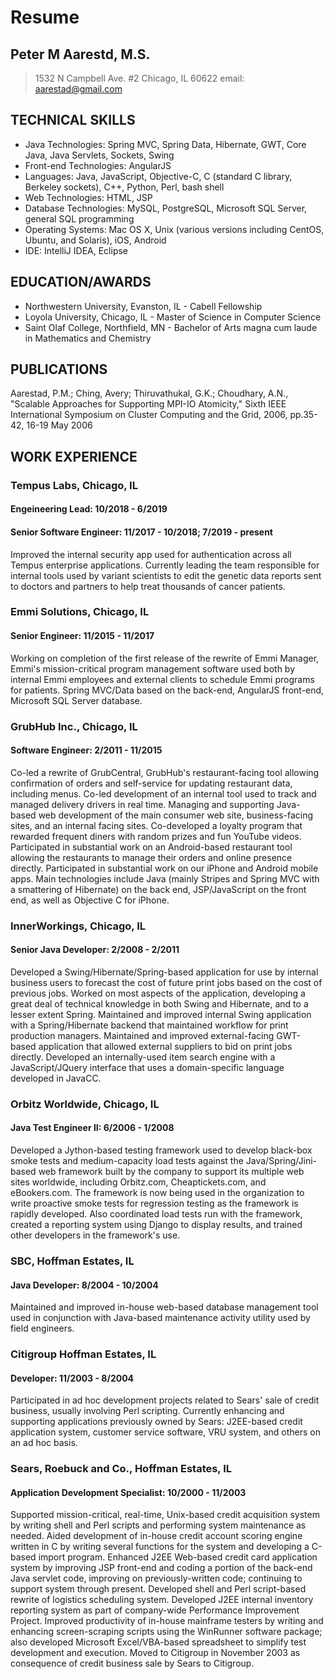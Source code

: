 # Resume

## Peter M Aarestd, M.S.
> 1532 N Campbell Ave. #2
> Chicago, IL 60622
> email: aarestad@gmail.com

## TECHNICAL SKILLS

* Java Technologies: Spring MVC, Spring Data, Hibernate, GWT, Core Java, Java Servlets, Sockets, Swing
* Front-end Technologies: AngularJS
* Languages: Java, JavaScript, Objective-C, C (standard C library, Berkeley sockets), C++, Python, Perl, bash shell
* Web Technologies: HTML, JSP
* Database Technologies: MySQL, PostgreSQL, Microsoft SQL Server, general SQL programming
* Operating Systems: Mac OS X, Unix (various versions including CentOS, Ubuntu, and Solaris), iOS, Android
* IDE: IntelliJ IDEA, Eclipse

## EDUCATION/AWARDS

* Northwestern University, Evanston, IL - Cabell Fellowship
* Loyola University, Chicago, IL - Master of Science in Computer Science
* Saint Olaf College, Northfield, MN - Bachelor of Arts magna cum laude in Mathematics and Chemistry

## PUBLICATIONS

Aarestad, P.M.; Ching, Avery; Thiruvathukal, G.K.; Choudhary, A.N.,
"Scalable Approaches for Supporting MPI-IO Atomicity," Sixth IEEE International Symposium
on Cluster Computing and the Grid, 2006, pp.35-42, 16-19 May 2006

## WORK EXPERIENCE

### Tempus Labs, Chicago, IL
#### Engeineering Lead: 10/2018 - 6/2019
#### Senior Software Engineer: 11/2017 - 10/2018; 7/2019 - present

Improved the internal security app used for authentication across all Tempus
enterprise applications. Currently leading the team responsible for internal
tools used by variant scientists to edit the genetic data reports sent to
doctors and partners to help treat thousands of cancer patients.

### Emmi Solutions, Chicago, IL
#### Senior Engineer: 11/2015 - 11/2017

Working on completion of the first release of the rewrite of Emmi Manager, Emmi's mission-critical program management software used both by internal Emmi employees and external clients to schedule Emmi programs for patients. Spring MVC/Data based on the back-end, AngularJS front-end, Microsoft SQL Server database.

### GrubHub Inc.,  Chicago, IL
#### Software Engineer: 2/2011 - 11/2015

Co-led a rewrite of GrubCentral, GrubHub's restaurant-facing tool allowing confirmation of orders and self-service for updating restaurant data, including menus. Co-led development of an internal tool used to track and managed delivery drivers in real time. Managing and supporting Java-based web development of the main consumer web site, business-facing sites, and an internal facing sites. Co-developed a loyalty program that rewarded frequent diners with random prizes and fun YouTube videos. Participated in substantial work on an Android-based restaurant tool allowing the restaurants to manage their orders and online presence directly. Participated in substantial work on our iPhone and Android mobile apps. Main technologies include Java (mainly Stripes and Spring MVC with a smattering of Hibernate) on the back end, JSP/JavaScript on the front end, as well as Objective C for iPhone.

### InnerWorkings, Chicago, IL
#### Senior Java Developer: 2/2008 - 2/2011

Developed a Swing/Hibernate/Spring-based application for use by internal business users to forecast the cost of future print jobs based on the cost of previous jobs. Worked on most aspects of the application, developing a great deal of technical knowledge in both Swing and Hibernate, and to a lesser extent Spring. Maintained and improved internal Swing application with a Spring/Hibernate backend that maintained workflow for print production managers. Maintained and improved external-facing GWT-based application that allowed external suppliers to bid on print jobs directly. Developed an internally-used item search engine with a JavaScript/JQuery interface that uses a domain-specific language developed in JavaCC.

### Orbitz Worldwide, Chicago, IL
#### Java Test Engineer II: 6/2006 - 1/2008

Developed a Jython-based testing framework used to develop black-box smoke tests and medium-capacity load tests against the Java/Spring/Jini-based web framework built by the company to support its multiple web sites worldwide, including Orbitz.com, Cheaptickets.com, and eBookers.com. The framework is now being used in the organization to write proactive smoke tests for regression testing as the framework is rapidly developed. Also coordinated load tests run with the framework, created a reporting system using Django to display results, and trained other developers in the framework's use.

### SBC, Hoffman Estates, IL
#### Java Developer: 8/2004 - 10/2004

Maintained and improved in-house web-based database management tool used in conjunction with Java-based maintenance activity utility used by field engineers.

### Citigroup Hoffman Estates, IL
#### Developer: 11/2003 - 8/2004

Participated in ad hoc development projects related to Sears' sale of credit business, usually involving Perl scripting. Currently enhancing and supporting applications previously owned by Sears: J2EE-based credit application system, customer service software, VRU system, and others on an ad hoc basis.


### Sears, Roebuck and Co., Hoffman Estates, IL
#### Application Development Specialist: 10/2000 - 11/2003

Supported mission-critical, real-time, Unix-based credit acquisition system by writing shell and Perl scripts and performing system maintenance as needed. Aided development of in-house credit account scoring engine written in C by writing several functions for the system and developing a C-based import program. Enhanced J2EE Web-based credit card application system by improving JSP front-end and coding a portion of the back-end Java servlet code, improving on previously-written code; continuing to support system through present. Developed shell and Perl script-based rewrite of logistics scheduling system. Developed J2EE internal inventory reporting system as part of company-wide Performance Improvement Project. Improved productivity of in-house mainframe testers by writing and enhancing screen-scraping scripts using the WinRunner software package; also developed Microsoft Excel/VBA-based spreadsheet to simplify test development and execution. Moved to Citigroup in November 2003 as consequence of credit business sale by Sears to Citigroup.
